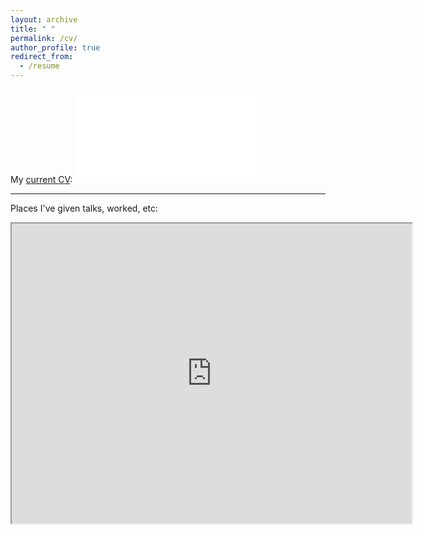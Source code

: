 ```yaml
---
layout: archive
title: " "
permalink: /cv/
author_profile: true
redirect_from:
  - /resume
---
```


My [current CV](/files/CV.pdf):
<embed src="/files/CV.pdf" type="application/pdf" />

_____
Places I've given talks, worked, etc:
<iframe src="https://www.google.com/maps/d/u/0/embed?mid=12sr3GPknoLfXZO_LftTcHDSwyMmDB9MZ" width="640" height="480"></iframe>
